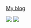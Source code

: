 [My blog](https://gunale0926.github.io)

<picture>
  <source
    srcset="https://github-readme-stats.vercel.app/api?username=gunale0926&show_icons=true&theme=dark&rank_icon=percentile"
    media="(prefers-color-scheme: dark)"
  />
  <source
    srcset="https://github-readme-stats.vercel.app/api?username=gunale0926&show_icons=true&rank_icon=percentile"
    media="(prefers-color-scheme: light), (prefers-color-scheme: no-preference)"
  />
  <img src="https://github-readme-stats.vercel.app/api?username=gunale0926&show_icons=true&rank_icon=percentile" />
</picture>

<picture>
  <source
    srcset="https://github-readme-stats.vercel.app/api/top-langs/?username=gunale0926&show_icons=true&theme=dark"
    media="(prefers-color-scheme: dark)"
  />
  <source
    srcset="https://github-readme-stats.vercel.app/api/top-langs/?username=gunale0926&show_icons=true"
    media="(prefers-color-scheme: light), (prefers-color-scheme: no-preference)"
  />
  <img src="https://github-readme-stats.vercel.app/api/top-langs/?username=gunale0926&show_icons=true" />
</picture>

